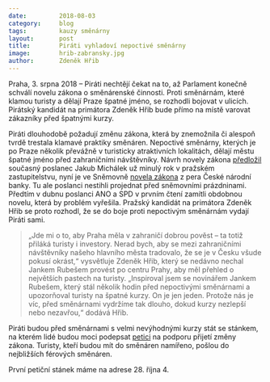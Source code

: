 ```yaml
---
date:         2018-08-03
category:     blog
tags:         kauzy směnárny
layout:       post
title:        Piráti vyhladoví nepoctivé směnárny
image:        hrib-zabransky.jpg
author:       Zdeněk Hřib
---
```


Praha, 3. srpna 2018 – Piráti nechtějí čekat na to, až Parlament konečně schválí novelu zákona o směnárenské činnosti. Proti směnárnám, které klamou turisty a dělají Praze špatné jméno, se rozhodli bojovat v ulicích. Pirátský kandidát na primátora Zdeněk Hřib bude přímo na místě varovat zákazníky před špatnými kurzy.

Piráti dlouhodobě požadují změnu zákona, která by znemožnila či alespoň tvrdě trestala klamavé praktiky směnáren. Nepoctivé směnárny, kterých je po Praze několik převážně v turisticky atraktivních lokalitách, dělají městu špatné jméno před zahraničními návštěvníky. Návrh novely zákona [předložil](https://praha.pirati.cz/navrh-zakona-proti-podvodnym-smenarnam.html) současný poslanec Jakub Michálek už minulý rok v pražském zastupitelstvu, nyní je ve Sněmovně [novela zákona](http://www.psp.cz/sqw/historie.sqw?o=8&t=188) z pera České národní banky. Tu ale poslanci nestihli projednat před sněmovními prázdninami. Předtím v dubnu poslanci ANO a SPD v prvním čtení zamítli obdobnou novelu, která by problém vyřešila. Pražský kandidát na primátora Zdeněk Hřib se proto rozhodl, že se do boje proti nepoctivým směnárnám vydají Piráti sami. 

> „Jde mi o to, aby Praha měla v zahraničí dobrou pověst – ta totiž přiláká turisty i investory. Nerad bych, aby se mezi zahraničními návštěvníky našeho hlavního města tradovalo, že se je v Česku všude pokusí okrást,“ vysvětluje Zdeněk Hřib, který se nedávno nechal Jankem Rubešem provést po centru Prahy, aby měl přehled o největších pastech na turisty. „Inspiroval jsem se novinářem Jankem Rubešem, který stál několik hodin před nepoctivými směnárnami a upozorňoval turisty na špatné kurzy. On je jen jeden. Protože nás je víc, před směnárnami vydržíme tak dlouho, dokud kurzy nezlepší nebo nezavřou,“ dodává Hřib.

Piráti budou před směnárnami s velmi nevýhodnými kurzy stát se stánkem, na kterém lidé budou moci podepsat [petici](https://docs.google.com/document/d/1lUDd0aQyMmkkDtCtM40QLIx0AzH2rYIjB6MDb-qLRhA/edit) na podporu přijetí změny zákona. Turisty, kteří budou mít do směnáren namířeno, pošlou do nejbližších férových směnáren.

První petiční stánek máme na adrese 28. října 4.
